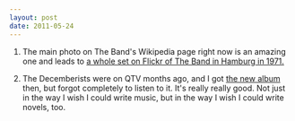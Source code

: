 ```yaml
---
layout: post
date: 2011-05-24
---
```


1. The main photo on The Band's Wikipedia page right now is an amazing one and leads to [a whole set on Flickr of The Band in Hamburg in 1971.](https://www.flickr.com/photos/heiner1947/albums/72157689406514011)

2. The Decemberists were on QTV months ago, and I got [the new album](https://en.wikipedia.org/wiki/The_King_Is_Dead_(album)) then, but forgot completely to listen to it. It's really really good. Not just in the way I wish I could write music, but in the way I wish I could write novels, too.
